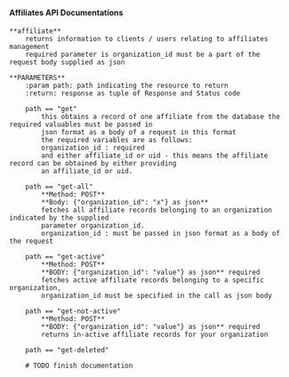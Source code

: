 #### Affiliates API Documentations 

    **affiliate**
        returns information to clients / users relating to affiliates management
        required parameter is organization_id must be a part of the request body supplied as json

    **PARAMETERS**
        :param path: path indicating the resource to return
        :return: response as tuple of Response and Status code

        path == "get"
            this obtains a record of one affiliate from the database the required valuables must be passed in
            json format as a body of a request in this format
            the required variables are as follows:
            organization_id : required
            and either affiliate_id or uid - this means the affiliate record can be obtained by either providing
            an affiliate_id or uid.

        path == "get-all"
            **Method: POST**
            **Body: {"organization_id": "x"} as json**
            fetches all affiliate records belonging to an organization indicated by the supplied
            parameter organization_id.
            organization_id : must be passed in json format as a body of the request

        path == "get-active"
            **Method: POST**
            **BODY: {"organization_id": "value"} as json** required
            fetches active affiliate records belonging to a specific organization,
            organization_id must be specified in the call as json body

        path == "get-not-active"
            **Method: POST**
            **BODY: {"organization_id": "value"} as json** required
            returns in-active affiliate records for your organization

        path == "get-deleted"

        # TODO finish documentation
